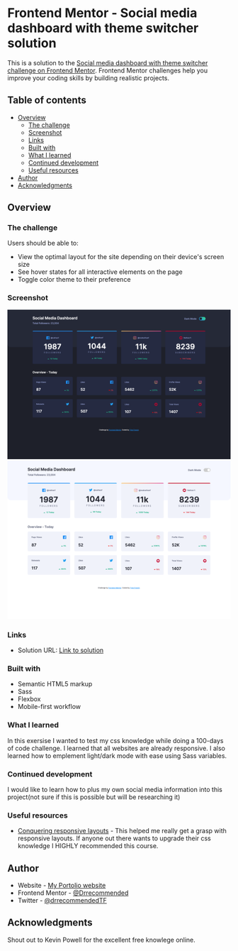 # Frontend Mentor - Social media dashboard with theme switcher solution

This is a solution to the [Social media dashboard with theme switcher challenge on Frontend Mentor](https://www.frontendmentor.io/challenges/social-media-dashboard-with-theme-switcher-6oY8ozp_H). Frontend Mentor challenges help you improve your coding skills by building realistic projects. 

## Table of contents

- [Overview](#overview)
  - [The challenge](#the-challenge)
  - [Screenshot](#screenshot)
  - [Links](#links)
  - [Built with](#built-with)
  - [What I learned](#what-i-learned)
  - [Continued development](#continued-development)
  - [Useful resources](#useful-resources)
- [Author](#author)
- [Acknowledgments](#acknowledgments)


## Overview

### The challenge

Users should be able to:

- View the optimal layout for the site depending on their device's screen size
- See hover states for all interactive elements on the page
- Toggle color theme to their preference

### Screenshot

![Design preview for the Social media dashboard with theme switcher coding challenge](./design/darkmode.png)
![Design preview for the Social media dashboard with theme switcher coding challenge](./design/lightmode.png)

### Links

- Solution URL: [Link to solution](https://drrecommended.github.io/social-dash/)

### Built with

- Semantic HTML5 markup
- Sass
- Flexbox
- Mobile-first workflow


### What I learned

In this exersise I wanted to test my css knowledge while doing a 100-days of code challenge. I learned that all websites are already responsive. I also learned how to emplement light/dark mode with ease using Sass variables.

### Continued development

I would like to learn how to plus my own social media information into this project(not sure if this is possible but will be researching it)

### Useful resources

- [Conquering responsive layouts](https://courses.kevinpowell.co/conquering-responsive-layouts) - This helped me really get a grasp with responsive layouts. If anyone out there wants to upgrade their css knowledge I HIGHLY recommended this course. 


## Author

- Website - [My Portolio website](https://www.tylerfrenchtech.com)
- Frontend Mentor - [@Drrecommended](https://www.frontendmentor.io/profile/Drrecommended)
- Twitter - [@drrecommendedTF](https://twitter.com/drrecommendedTF)


## Acknowledgments

Shout out to Kevin Powell for the excellent free knowlege online. 
